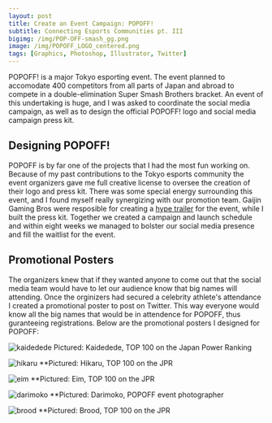 ```yaml
---
layout: post
title: Create an Event Campaign: POPOFF!
subtitle: Connecting Esports Communities pt. III
bigimg: /img/POP-OFF-smash_gg.png
image: /img/POPOFF_LOGO_centered.png
tags: [Graphics, Photoshop, Illustrator, Twitter]
---
```

POPOFF! is a major Tokyo esporting event.
The event planned to accomodate 400 competitors from all parts of Japan and abroad to compete in a double-elimination Super Smash Brothers bracket. An event of this undertaking is huge, and I was asked to coordinate the social media campaign, as well as to design the official POPOFF! logo and social media campaign press kit.

## Designing POPOFF!
POPOFF is by far one of the projects that I had the most fun working on. Because of my past contributions to the Tokyo esports community the event organizers gave me full creative license to oversee the creation of their logo and press kit. There was some special energy surrounding this event, and I found myself really synergizing with our promotion team. Gaijin Gaming Bros were resposible for creating a [hype trailer](https://www.youtube.com/watch?v=oR2CECnT40M) for the event, while I built the press kit. Together we created a campaign and launch schedule and within eight weeks we managed to bolster our social media presence and fill the waitlist for the event.

## Promotional Posters

The organizers knew that if they wanted anyone to come out that the social media team would have to let our audience know that big names will attending. Once the orginizers had secured a celebrity athlete's attendance I created a promotional poster to post on Twitter. This way everyone would know all the big names that would be in attendence for POPOFF, thus guranteeing registrations.
Below are the promotional posters I designed for POPOFF:

![kaidedede](https://imgur.com/G3VXTij.png)
Pictured: Kaidedede, TOP 100 on the Japan Power Ranking


![hikaru](https://imgur.com/4LVBTch.png)
**Pictured: Hikaru, TOP 100 on the JPR


![eim](https://imgur.com/lXmiyTH.png)
**Pictured: Eim, TOP 100 on the JPR


![darimoko](https://imgur.com/k6ubd3K.png)
**Pictured: Darimoko, POPOFF event photographer


![brood](https://imgur.com/2Cx6fqy.png)
**Pictured: Brood, TOP 100 on the JPR

